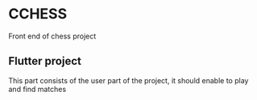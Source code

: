 # CCHESS

Front end of chess project

## Flutter project

This part consists of the user part of the project, it should enable to play and find matches